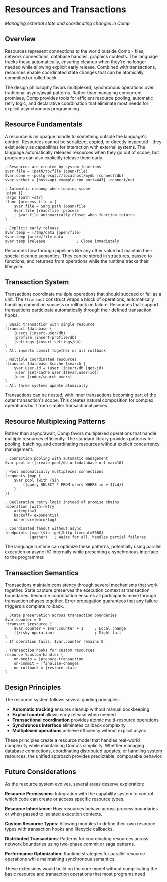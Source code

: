 # Resources and Transactions

*Managing external state and coordinating changes in Comp*

## Overview

Resources represent connections to the world outside Comp - files, network connections, database handles, graphics contexts. The language tracks these automatically, ensuring cleanup when they're no longer needed while allowing explicit early release. Combined with transactions, resources enable coordinated state changes that can be atomically committed or rolled back.

The design philosophy favors multiplexed, synchronous operations over traditional async/await patterns. Rather than managing concurrent promises, Comp provides tools for efficient resource pooling, automatic retry logic, and declarative coordination that eliminate most needs for explicit asynchronous programming.

## Resource Fundamentals

A resource is an opaque handle to something outside the language's control. Resources cannot be serialized, copied, or directly inspected - they exist solely as capabilities for interaction with external systems. The language automatically releases resources when they go out of scope, but programs can also explicitly release them early.

```comp
; Resources are created by system functions
$var.file = (path/to/file |open/file)
$var.conn = (postgresql://localhost/mydb |connect/db)
$var.socket = {host=api.example.com port=443} |connect/net

; Automatic cleanup when leaving scope
!pipe {}
!args {path ~str}
!func |process-file = {
    $var.file = $arg.path |open/file
    $var.file |read/file |process
    ; $var.file automatically closed when function returns
}

; Explicit early release
$var.temp = (/tmp/data |open/file)
$var.temp |write/file data
$var.temp |release              ; Close immediately
```

Resources flow through pipelines like any other value but maintain their special cleanup semantics. They can be stored in structures, passed to functions, and returned from operations while the runtime tracks their lifecycle.

## Transaction System

Transactions coordinate multiple operations that should succeed or fail as a unit. The `!transact` construct wraps a block of operations, automatically handling commit on success or rollback on failure. Resources that support transactions participate automatically through their defined transaction hooks.

```comp
; Basic transaction with single resource
!transact $database {
    (users |insert-user/db)
    (profile |insert-profile/db)
    (settings |insert-settings/db)
}
; All inserts commit together or all rollback

; Multiple coordinated resources
!transact $database $cache $search {
    $var.user-id = (user |insert/db |get-id)
    (user |set/cache user:${$var.user-id})
    (user |index/search users)
}
; All three systems update atomically
```

Transactions can be nested, with inner transactions becoming part of the outer transaction's scope. This creates natural composition for complex operations built from simpler transactional pieces.

## Resource Multiplexing Patterns

Rather than async/await, Comp favors multiplexed operations that handle multiple resources efficiently. The standard library provides patterns for pooling, batching, and coordinating resources without explicit concurrency management.

```comp
; Connection pooling with automatic management
$var.pool = (|create-pool/db url=database-url max=10)

; Pool automatically multiplexes connections
(requests |map {
    $var.pool |with {$in |
        (|query SELECT * FROM users WHERE id = ${id})
    }
})

; Declarative retry logic instead of promise chains
(operation |with-retry 
    attempts=3
    backoff=|exponential
    on-error=|warn/log)

; Coordinated fanout without async
(endpoints |map {$in |get/http timeout=5000}
           |gather)   ; Waits for all, handles partial failures
```

The language runtime can optimize these patterns, potentially using parallel execution or async I/O internally while presenting a synchronous interface to the programmer.

## Transaction Semantics

Transactions maintain consistency through several mechanisms that work together. State capture preserves the execution context at transaction boundaries. Resource coordination ensures all participants move through transaction phases together. Error propagation guarantees that any failure triggers a complete rollback.

```comp
; State preservation across transaction boundaries
$var.counter = 0
!transact $resource {
    $var.counter = $var.counter + 1     ; Local change
    (|risky-operation)                  ; Might fail
}
; If operation fails, $var.counter remains 0

; Transaction hooks for custom resources
resource %custom-handler {
    on-begin = |prepare-transaction
    on-commit = |finalize-changes  
    on-rollback = |restore-state
}
```

## Design Principles

The resource system follows several guiding principles:

- **Automatic tracking** ensures cleanup without manual bookkeeping
- **Explicit control** allows early release when needed
- **Transactional coordination** provides atomic multi-resource operations
- **Synchronous interface** eliminates callback complexity
- **Multiplexed operations** achieve efficiency without explicit async

These principles create a resource model that handles real-world complexity while maintaining Comp's simplicity. Whether managing database connections, coordinating distributed updates, or handling system resources, the unified approach provides predictable, composable behavior.

## Future Considerations

As the resource system evolves, several areas deserve exploration:

**Resource Permissions**: Integration with the capability system to control which code can create or access specific resource types.

**Resource Inheritance**: How resources behave across process boundaries or when passed to isolated execution contexts.

**Custom Resource Types**: Allowing modules to define their own resource types with transaction hooks and lifecycle callbacks.

**Distributed Transactions**: Patterns for coordinating resources across network boundaries using two-phase commit or saga patterns.

**Performance Optimization**: Runtime strategies for parallel resource operations while maintaining synchronous semantics.

These extensions would build on the core model without complicating the basic resource and transaction operations that most programs need.